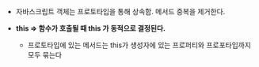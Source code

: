 - 자바스크립트 객체는 프로토타입을 통해 상속함. 메서드 중복을 제거한다.

- **this => 함수가 호출될 때 this 가 동적으로 결정된다.**
	- 프로토타입에 있는 메서드는 this가 생성자에 있는 프로퍼티와 프로포타입까지 모두 묶는다
